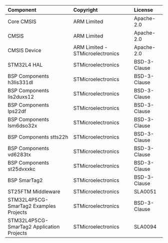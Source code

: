 | Component                                			| Copyright            | License   |
|:---------                                			|:-------              |:----------|
| Core CMSIS                               			| ARM Limited          | Apache-2.0 |
| CMSIS                                    			| ARM Limited          | Apache-2.0 |
| CMSIS Device                             			| ARM Limited - STMicroelectronics   | Apache-2.0 |
| STM32L4 HAL                              			| STMicroelectronics   | BSD-3-Clause |
| BSP Components h3lis331dl							| STMicroelectronics   | BSD-3-Clause |
| BSP Components lis2duxs12							| STMicroelectronics   | BSD-3-Clause |
| BSP Components lps22df							| STMicroelectronics   | BSD-3-Clause |
| BSP Components lsm6dso32x							| STMicroelectronics   | BSD-3-Clause |
| BSP Components stts22h							| STMicroelectronics   | BSD-3-Clause |
| BSP Components vd6283tx							| STMicroelectronics   | BSD-3-Clause |
| BSP Components st25dvxxkc							| STMicroelectronics   | BSD-3-Clause |
| BSP SmarTag2		                     			| STMicroelectronics   | BSD-3-Clause |
| ST25FTM Middleware                    			| STMicroelectronics   | SLA0051 |
| STM32L4P5CG-SmarTag2 Examples Projects  		    | STMicroelectronics   | BSD-3-Clause |
| STM32L4P5CG-SmarTag2 Application Projects  		| STMicroelectronics   | SLA0094 |
